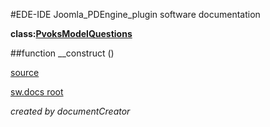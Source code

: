 #EDE-IDE Joomla_PDEngine_plugin
software documentation

**class:[PvoksModelQuestions](../PvoksModelQuestions.md)**



##function __construct () 


[source](../../../admin/models/questions.php)

[sw.docs root](../)

*created by documentCreator*

